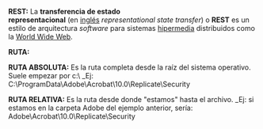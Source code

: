 **REST:** La **transferencia de estado representacional** (en [inglés](https://es.wikipedia.org/wiki/Idioma_ingl%C3%A9s "Idioma inglés") _representational state transfer_) o **REST** es un estilo de arquitectura _software_ para sistemas [hipermedia](https://es.wikipedia.org/wiki/Hipermedia "Hipermedia") distribuidos como la [World Wide Web](https://es.wikipedia.org/wiki/World_Wide_Web "World Wide Web").

**RUTA:**


**RUTA ABSOLUTA:** Es la ruta completa desde la raíz del sistema operativo. Suele empezar por c:\  _Ej: C:\ProgramData\Adobe\Acrobat\10.0\Replicate\Security 

**RUTA RELATIVA:**  Es la ruta desde donde "estamos" hasta el archivo. _Ej: si estamos en la carpeta Adobe del ejemplo anterior, sería: Adobe\Acrobat\10.0\Replicate\Security 


